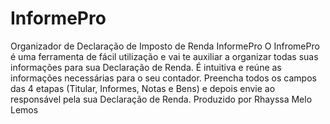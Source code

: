 # InformePro
Organizador de Declaração de Imposto de Renda InformePro
O InfromePro é uma ferramenta de fácil utilização e vai te auxiliar a organizar todas suas informações para sua Declaração de Renda. É intuitiva e reúne as informações necessárias para o seu contador.
Preencha todos os campos das 4 etapas (Titular, Informes, Notas e Bens) e depois envie ao responsável pela sua Declaração de Renda.
Produzido por Rhayssa Melo Lemos
